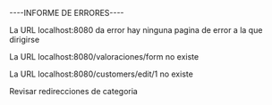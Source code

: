 ----INFORME DE ERRORES----

La URL localhost:8080 da error hay ninguna pagina de error a la que dirigirse

La URL localhost:8080/valoraciones/form no existe

La URL localhost:8080/customers/edit/1 no existe

Revisar redirecciones de categoria
